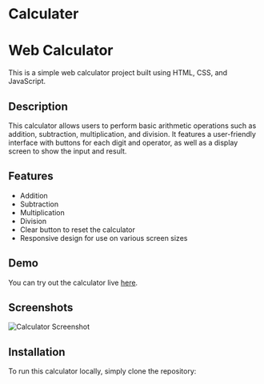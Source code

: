# Calculater
# Web Calculator

This is a simple web calculator project built using HTML, CSS, and JavaScript.

## Description

This calculator allows users to perform basic arithmetic operations such as addition, subtraction, multiplication, and division. It features a user-friendly interface with buttons for each digit and operator, as well as a display screen to show the input and result.

## Features

- Addition
- Subtraction
- Multiplication
- Division
- Clear button to reset the calculator
- Responsive design for use on various screen sizes

## Demo

You can try out the calculator live [here](https://prathmeshpol2004.github.io/Calculater/).

## Screenshots

![Calculator Screenshot](screenshots/calculator.png)

## Installation

To run this calculator locally, simply clone the repository:

